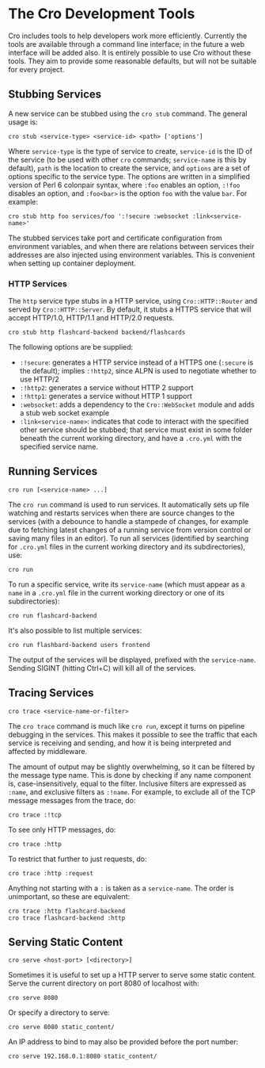 # The Cro Development Tools

Cro includes tools to help developers work more efficiently. Currently the tools
are available through a command line interface; in the future a web interface
will be added also. It is entirely possible to use Cro without these tools. They
aim to provide some reasonable defaults, but will not be suitable for every
project.

## Stubbing Services

A new service can be stubbed using the `cro stub` command. The general usage
is:

    cro stub <service-type> <service-id> <path> ['options']

Where `service-type` is the type of service to create, `service-id` is the ID of
the service (to be used with other `cro` commands; `service-name` is this by
default), `path` is the location to create the service, and `options` are
a set of options specific to the service type. The options are written in a
simplified version of Perl 6 colonpair syntax, where `:foo` enables an option,
`:!foo` disables an option, and `:foo<bar>` is the option `foo` with the value
`bar`. For example:

    cro stub http foo services/foo ':!secure :websocket :link<service-name>'

The stubbed services take port and certificate configuration from environment
variables, and when there are relations between services their addresses are
also injected using environment variables. This is convenient when setting up
container deployment.

### HTTP Services

The `http` service type stubs in a HTTP service, using `Cro::HTTP::Router` and
served by `Cro::HTTP::Server`. By default, it stubs a HTTPS service that will
accept HTTP/1.0, HTTP/1.1 and HTTP/2.0 requests.

    cro stub http flashcard-backend backend/flashcards

The following options are be supplied:

* `:!secure`: generates a HTTP service instead of a HTTPS one (`:secure`
  is the default); implies `:!http2`, since ALPN is used to negotiate whether
  to use HTTP/2
* `:!http2`: generates a service without HTTP 2 support
* `:!http1`: generates a service without HTTP 1 support
* `:websocket`: adds a dependency to the `Cro::WebSocket` module and adds
  a stub web socket example
* `:link<service-name>`: indicates that code to interact with the specified
  other service should be stubbed; that service must exist in some folder
  beneath the current working directory, and have a `.cro.yml` with the
  specified service name.

## Running Services

    cro run [<service-name> ...]

The `cro run` command is used to run services. It automatically sets up file
watching and restarts services when there are source changes to the services
(with a debounce to handle a stampede of changes, for example due to fetching
latest changes of a running service from version control or saving many files
in an editor). To run all services (identified by searching for `.cro.yml`
files in the current working directory and its subdirectories), use:

    cro run

To run a specific service, write its `service-name` (which must appear as a `name`
in a `.cro.yml` file in the current working directory or one of its subdirectories):

    cro run flashcard-backend 

It's also possible to list multiple services:

    cro run flashbard-backend users frontend

The output of the services will be displayed, prefixed with the `service-name`.
Sending SIGINT (hitting Ctrl+C) will kill all of the services.

## Tracing Services

    cro trace <service-name-or-filter>

The `cro trace` command is much like `cro run`, except it turns on pipeline
debugging in the services. This makes it possible to see the traffic that each
service is receiving and sending, and how it is being interpreted and affected
by middleware.

The amount of output may be slightly overwhelming, so it can be filtered by
the message type name. This is done by checking if any name component is,
case-insensitively, equal to the filter. Inclusive filters are expressed as
`:name`, and exclusive filters as `:!name`. For example, to exclude all of
the TCP message messages from the trace, do:

    cro trace :!tcp

To see only HTTP messages, do:

    cro trace :http

To restrict that further to just requests, do:

    cro trace :http :request

Anything not starting with a `:` is taken as a `service-name`. The order is
unimportant, so these are equivalent:

    cro trace :http flashcard-backend
    cro trace flashcard-backend :http

## Serving Static Content

    cro serve <host-port> [<directory>]

Sometimes it is useful to set up a HTTP server to serve some static content.
Serve the current directory on port 8080 of localhost with:

    cro serve 8080

Or specify a directory to serve:

    cro serve 8080 static_content/

An IP address to bind to may also be provided before the port number:

    cro serve 192.168.0.1:8080 static_content/
